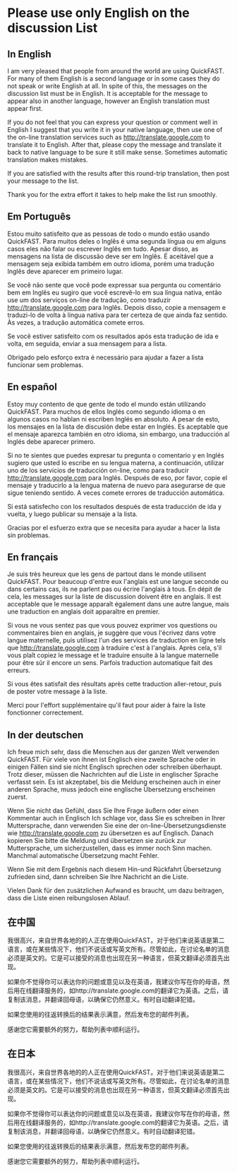 # Please use only English on the discussion List #



## In English ##

I am very pleased that people from around the world are using QuickFAST.  For many of them English is a second language or in some cases they do not speak or write English at all.  In spite of this, the messages on the discussion list must be in English.  It is acceptable for the message to appear also in another language, however an English translation must appear first.

If you do not feel that you can express your question or comment well in English I suggest that you write it in your native language, then use one of the on-line translation services such as http://translate.google.com to translate it to English.    After that, please copy the message and translate it back to native language to be sure it still make sense.  Sometimes automatic translation makes mistakes.

If you are satisfied with the results after this round-trip translation, then post your message to the list.

Thank you for the extra effort it takes to help make the list run smoothly.

## Em Português ##

Estou muito satisfeito que as pessoas de todo o mundo estão usando QuickFAST. Para muitos deles o Inglês é uma segunda língua ou em alguns casos eles não falar ou escrever Inglês em tudo. Apesar disso, as mensagens na lista de discussão deve ser em Inglês. É aceitável que a mensagem seja exibida também em outro idioma, porém uma tradução Inglês deve aparecer em primeiro lugar.

Se você não sente que você pode expressar sua pergunta ou comentário bem em Inglês eu sugiro que você escrevê-lo em sua língua nativa, então use um dos serviços on-line de tradução, como traduzir http://translate.google.com para Inglês. Depois disso, copie a mensagem e traduzi-lo de volta à língua nativa para ter certeza de que ainda faz sentido. Às vezes, a tradução automática comete erros.

Se você estiver satisfeito com os resultados após esta tradução de ida e volta, em seguida, enviar a sua mensagem para a lista.

Obrigado pelo esforço extra é necessário para ajudar a fazer a lista funcionar sem problemas.


## En español ##

Estoy muy contento de que gente de todo el mundo están utilizando QuickFAST. Para muchos de ellos Inglés como segundo idioma o en algunos casos no hablan ni escriben Inglés en absoluto. A pesar de esto, los mensajes en la lista de discusión debe estar en Inglés. Es aceptable que el mensaje aparezca también en otro idioma, sin embargo, una traducción al Inglés debe aparecer primero.

Si no te sientes que puedes expresar tu pregunta o comentario y en Inglés sugiero que usted lo escribe en su lengua materna, a continuación, utilizar uno de los servicios de traducción on-line, como para traducir http://translate.google.com para Inglés. Después de eso, por favor, copie el mensaje y traducirlo a la lengua materna de nuevo para asegurarse de que sigue teniendo sentido. A veces comete errores de traducción automática.

Si está satisfecho con los resultados después de esta traducción de ida y vuelta, y luego publicar su mensaje a la lista.

Gracias por el esfuerzo extra que se necesita para ayudar a hacer la lista sin problemas.

## En français ##

Je suis très heureux que les gens de partout dans le monde utilisent QuickFAST. Pour beaucoup d'entre eux l'anglais est une langue seconde ou dans certains cas, ils ne parlent pas ou écrire l'anglais à tous. En dépit de cela, les messages sur la liste de discussion doivent être en anglais. Il est acceptable que le message apparaît également dans une autre langue, mais une traduction en anglais doit apparaître en premier.

Si vous ne vous sentez pas que vous pouvez exprimer vos questions ou commentaires bien en anglais, je suggère que vous l'écrivez dans votre langue maternelle, puis utilisez l'un des services de traduction en ligne tels que http://translate.google.com à traduire c'est à l'anglais. Après cela, s'il vous plaît copiez le message et le traduire ensuite à la langue maternelle pour être sûr il encore un sens. Parfois traduction automatique fait des erreurs.

Si vous êtes satisfait des résultats après cette traduction aller-retour, puis de poster votre message à la liste.

Merci pour l'effort supplémentaire qu'il faut pour aider à faire la liste fonctionner correctement.

## In der deutschen ##

Ich freue mich sehr, dass die Menschen aus der ganzen Welt verwenden QuickFAST. Für viele von ihnen ist Englisch eine zweite Sprache oder in einigen Fällen sind sie nicht Englisch sprechen oder schreiben überhaupt. Trotz dieser, müssen die Nachrichten auf die Liste in englischer Sprache verfasst sein. Es ist akzeptabel, bis die Meldung erscheinen auch in einer anderen Sprache, muss jedoch eine englische Übersetzung erscheinen zuerst.

Wenn Sie nicht das Gefühl, dass Sie Ihre Frage äußern oder einen Kommentar auch in Englisch Ich schlage vor, dass Sie es schreiben in Ihrer Muttersprache, dann verwenden Sie eine der on-line-Übersetzungsdienste wie http://translate.google.com zu übersetzen es auf Englisch. Danach kopieren Sie bitte die Meldung und übersetzen sie zurück zur Muttersprache, um sicherzustellen, dass es immer noch Sinn machen. Manchmal automatische Übersetzung macht Fehler.

Wenn Sie mit dem Ergebnis nach diesem Hin-und Rückfahrt Übersetzung zufrieden sind, dann schreiben Sie Ihre Nachricht an die Liste.

Vielen Dank für den zusätzlichen Aufwand es braucht, um dazu beitragen, dass die Liste einen reibungslosen Ablauf.


## 在中国 ##

我很高兴，来自世界各地的的人正在使用QuickFAST。对于他们来说英语是第二语言，或在某些情况下，他们不说话或写英文所有。尽管如此，在讨论名单的消息必须是英文的。它是可以接受的消息也出现在另一种语言，但英文翻译必须首先出现。

如果你不觉得你可以表达你的问题或意见以及在英语，我建议你写在你的母语，然后用在线翻译服务的，如http://translate.google.com的翻译它为英语。之后，请复制该消息，并翻译回母语，以确保它仍然意义。有时自动翻译犯错。

如果您使用的往返转换后的结果表示满意，然后发布您的邮件列表。

感谢您它需要额外的努力，帮助列表中顺利运行。

## 在日本 ##

我很高兴，来自世界各地的的人正在使用QuickFAST。对于他们来说英语是第二语言，或在某些情况下，他们不说话或写英文所有。尽管如此，在讨论名单的消息必须是英文的。它是可以接受的消息也出现在另一种语言，但英文翻译必须首先出现。

如果你不觉得你可以表达你的问题或意见以及在英语，我建议你写在你的母语，然后用在线翻译服务的，如http://translate.google.com的翻译它为英语。之后，请复制该消息，并翻译回母语，以确保它仍然意义。有时自动翻译犯错。

如果您使用的往返转换后的结果表示满意，然后发布您的邮件列表。

感谢您它需要额外的努力，帮助列表中顺利运行。